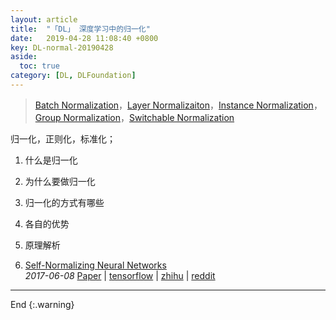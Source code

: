 ```yaml
---
layout: article
title:  "「DL」 深度学习中的归一化"
date:   2019-04-28 11:08:40 +0800
key: DL-normal-20190428
aside:
  toc: true
category: [DL, DLFoundation]
---
```

>[Batch Normalization](https://arxiv.org/abs/1502.03167)，[Layer Normalizaiton](https://arxiv.org/abs/1607.06450)，[Instance Normalization](https://arxiv.org/abs/1607.08022)，[Group Normalization](
https://arxiv.org/abs/1803.08494)，[Switchable Normalization](https://arxiv.org/abs/1806.10779)    

<!--more-->

归一化，正则化，标准化；    

1. 什么是归一化   
1. 为什么要做归一化   
1. 归一化的方式有哪些   
1. 各自的优势    
1. 原理解析   

1. [Self-Normalizing Neural Networks](https://arxiv.org/abs/1706.02515)   
*2017-06-08* [Paper](https://arxiv.org/abs/1706.02515) | [tensorflow](https://github.com/bioinf-jku/SNNs) | [zhihu](https://www.zhihu.com/question/60910412) | [reddit](https://www.reddit.com/r/MachineLearning/comments/6g5tg1/r_selfnormalizing_neural_networks_improved_elu/dio0qac/)      

-------------------  
End
{:.warning}  
